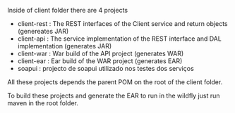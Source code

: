 Inside of client folder there are 4 projects  
  - client-rest : The REST interfaces of the Client service and return objects (genereates JAR)
  - client-api : The service implementation of the REST interface and DAL implementation (generates JAR)
  - client-war : War build of the API project (generates WAR)
  - client-ear : Ear build of the WAR project (generates EAR)
  - soapui : projecto de soapui utilizado nos testes dos serviços
  
  All these projects depends the parent POM on the root of the client folder.
  
  To build these projects and generate the EAR to run in the wildfly just run maven in the root folder.

